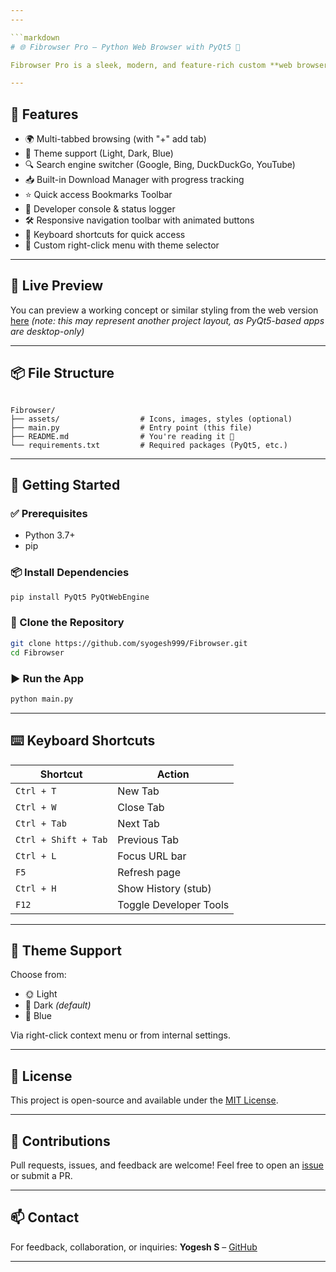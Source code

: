 ```yaml
---
---

```markdown
# 🌐 Fibrowser Pro – Python Web Browser with PyQt5 🚀

Fibrowser Pro is a sleek, modern, and feature-rich custom **web browser** built with **Python** and **PyQt5**. It comes packed with smooth animations, multi-tab browsing, theme support, bookmarks, download manager, developer console, and more — all in one clean and responsive UI! 🧠✨

---
```


## 🎯 Features

* 🌍 Multi-tabbed browsing (with "+" add tab)
* 🎨 Theme support (Light, Dark, Blue)
* 🔍 Search engine switcher (Google, Bing, DuckDuckGo, YouTube)
* 📥 Built-in Download Manager with progress tracking
* ⭐ Quick access Bookmarks Toolbar
* 🧰 Developer console & status logger
* 🛠️ Responsive navigation toolbar with animated buttons
* 🔐 Keyboard shortcuts for quick access
* 📁 Custom right-click menu with theme selector

---

## 📸 Live Preview

You can preview a working concept or similar styling from the web version [here](https://syogesh999.github.io/Algo) *(note: this may represent another project layout, as PyQt5-based apps are desktop-only)*

---

## 📦 File Structure

```

Fibrowser/
├── assets/                  # Icons, images, styles (optional)
├── main.py                  # Entry point (this file)
├── README.md                # You're reading it 📘
└── requirements.txt         # Required packages (PyQt5, etc.)

````

---

## 🚀 Getting Started

### ✅ Prerequisites

* Python 3.7+
* pip

### 📦 Install Dependencies

```bash
pip install PyQt5 PyQtWebEngine
````

### 🔄 Clone the Repository

```bash
git clone https://github.com/syogesh999/Fibrowser.git
cd Fibrowser
```

### ▶️ Run the App

```bash
python main.py
```

---

## ⌨️ Keyboard Shortcuts

| Shortcut             | Action                 |
| -------------------- | ---------------------- |
| `Ctrl + T`           | New Tab                |
| `Ctrl + W`           | Close Tab              |
| `Ctrl + Tab`         | Next Tab               |
| `Ctrl + Shift + Tab` | Previous Tab           |
| `Ctrl + L`           | Focus URL bar          |
| `F5`                 | Refresh page           |
| `Ctrl + H`           | Show History (stub)    |
| `F12`                | Toggle Developer Tools |

---

## 🎨 Theme Support

Choose from:

* 🌞 Light
* 🌚 Dark *(default)*
* 🔷 Blue

Via right-click context menu or from internal settings.

---

## 🧾 License

This project is open-source and available under the [MIT License](LICENSE).

---

## 🙌 Contributions

Pull requests, issues, and feedback are welcome! Feel free to open an [issue](https://github.com/syogesh999/Fibrowser/issues) or submit a PR.

---

## 📫 Contact

For feedback, collaboration, or inquiries:
**Yogesh S** – [GitHub](https://github.com/syogesh999)

---
